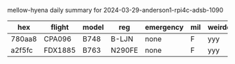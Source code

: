 mellow-hyena daily summary for 2024-03-29-anderson1-rpi4c-adsb-1090

|hex|flight|model|reg|emergency|mil|weirdo|
|--|--|--|--|--|--|--|
|780aa8|CPA096|B748|B-LJN|none|F|yyy|
|a2f5fc|FDX1885|B763|N290FE|none|F|yyy|
